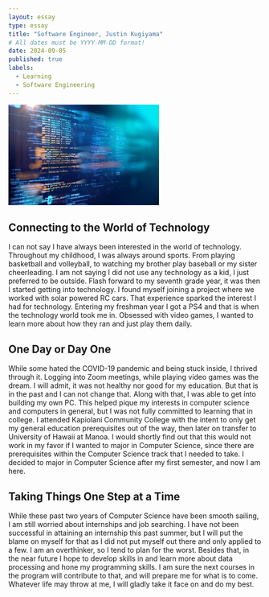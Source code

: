 ```yaml
---
layout: essay
type: essay
title: "Software Engineer, Justin Kugiyama"
# All dates must be YYYY-MM-DD format!
date: 2024-09-05
published: true
labels:
  - Learning
  - Software Engineering
---
```


<img width="300px" class="rounded float-start pe-4" src="../img/coding.jpg">

##  Connecting to the World of Technology

I can not say I have always been interested in the world of technology. Throughout my childhood, I was always around sports. From playing basketball and volleyball, to watching my brother play baseball or my sister cheerleading. I am not saying I did not use any technology as a kid, I just preferred to be outside. Flash forward to my seventh grade year, it was then I started getting into technology. I found myself joining a project where we worked with solar powered RC cars. That experience sparked the interest I had for technology. Entering my freshman year I got a PS4 and that is when the technology world took me in. Obsessed with video games, I wanted to learn more about how they ran and just play them daily. 



## One Day or Day One

While some hated the COVID-19 pandemic and being stuck inside, I thrived through it. Logging into Zoom meetings, while playing video games was the dream. I will admit, it was not healthy nor good for my education. But that is in the past and I can not change that. Along with that, I was able to get into building my own PC. This helped pique my interests in computer science and computers in general, but I was not fully committed to learning that in college. I attended Kapiolani Community College with the intent to only get my general education prerequisites out of the way, then later on transfer to University of Hawaii at Manoa. I would shortly find out that this would not work in my favor if I wanted to major in Computer Science, since there are prerequisites within the Computer Science track that I needed to take. I decided to major in Computer Science after my first semester, and now I am here. 

## Taking Things One Step at a Time

While these past two years of Computer Science have been smooth sailing, I am still worried about internships and job searching. I have not been successful in attaining an internship this past summer, but I will put the blame on myself for that as I did not put myself out there and only applied to a few. I am an overthinker, so I tend to plan for the worst. Besides that, in the near future I hope to develop skills in and learn more about data processing and hone my programming skills. I am sure the next courses in the program will contribute to that, and will prepare me for what is to come. Whatever life may throw at me, I will gladly take it face on and do my best.
